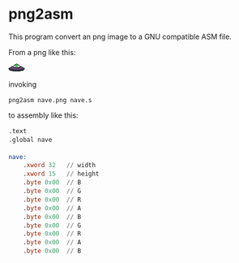 # png2asm

This program convert an png image to a GNU compatible ASM file.

From a png like this:

![](nave.png)

invoking

```shell script
png2asm nave.png nave.s
```

to assembly like this:

```asm
.text
.global nave

nave:
    .xword 32 	// width
    .xword 15 	// height
    .byte 0x00	// B
    .byte 0x00	// G
    .byte 0x00	// R
    .byte 0x00	// A
    .byte 0x00	// B
    .byte 0x00	// G
    .byte 0x00	// R
    .byte 0x00	// A
    .byte 0x00	// B
```
